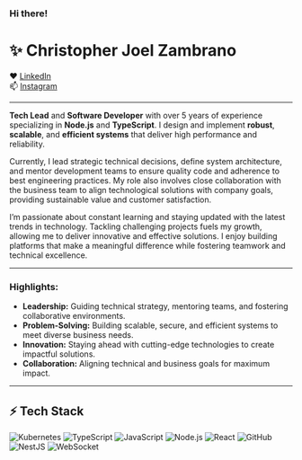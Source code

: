 ### Hi there!&#x20;

# ✨ Christopher Joel Zambrano

❤️ [LinkedIn](https://www.linkedin.com/in/christopher-joel-zambrano-marcillo/)\
📫 [Instagram](https://www.instagram.com/joel_developer/)

---

**Tech Lead** and **Software Developer** with over 5 years of experience specializing in **Node.js** and **TypeScript**. I design and implement **robust**, **scalable**, and **efficient systems** that deliver high performance and reliability.

Currently, I lead strategic technical decisions, define system architecture, and mentor development teams to ensure quality code and adherence to best engineering practices. My role also involves close collaboration with the business team to align technological solutions with company goals, providing sustainable value and customer satisfaction.

I’m passionate about constant learning and staying updated with the latest trends in technology. Tackling challenging projects fuels my growth, allowing me to deliver innovative and effective solutions. I enjoy building platforms that make a meaningful difference while fostering teamwork and technical excellence.

---

### Highlights:

- **Leadership:** Guiding technical strategy, mentoring teams, and fostering collaborative environments.
- **Problem-Solving:** Building scalable, secure, and efficient systems to meet diverse business needs.
- **Innovation:** Staying ahead with cutting-edge technologies to create impactful solutions.
- **Collaboration:** Aligning technical and business goals for maximum impact.

---

## ⚡ Tech Stack
![Kubernetes](https://img.shields.io/badge/-Kubernetes-black?style=flat-square&logo=kubernetes)
![TypeScript](https://img.shields.io/badge/-TypeScript-black?style=flat-square&logo=typescript)
![JavaScript](https://img.shields.io/badge/-JavaScript-black?style=flat-square&logo=javascript)
![Node.js](https://img.shields.io/badge/-Node.js-black?style=flat-square&logo=node.js)
![React](https://img.shields.io/badge/-React-black?style=flat-square&logo=react)
![GitHub](https://img.shields.io/badge/-GitHub-181717?style=flat-square&logo=github)
![NestJS](https://img.shields.io/badge/-NestJS-black?style=flat-square&logo=nestjs)
![WebSocket](https://img.shields.io/badge/-WebSocket-black?style=flat-square&logo=websocket)

